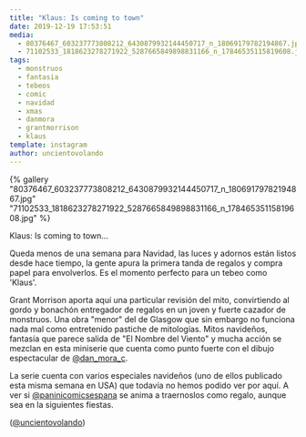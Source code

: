 ```yaml
---
title: "Klaus: Is coming to town"
date: 2019-12-19 17:53:51
media: 
  - 80376467_603237773808212_6430879932144450717_n_18069179782194867.jpg
  - 71102533_1818623278271922_5287665849898831166_n_17846535115819608.jpg
tags: 
  - monstruos
  - fantasia
  - tebeos
  - comic
  - navidad
  - xmas
  - danmora
  - grantmorrison
  - klaus
template: instagram
author: uncientovolando
---
```


{% gallery "80376467_603237773808212_6430879932144450717_n_18069179782194867.jpg" "71102533_1818623278271922_5287665849898831166_n_17846535115819608.jpg" %}

Klaus: Is coming to town...

Queda menos de una semana para Navidad, las luces y adornos están listos desde hace tiempo, la gente apura la primera tanda de regalos y compra papel para envolverlos. Es el momento perfecto para un tebeo como 'Klaus'.

Grant Morrison aporta aquí una particular revisión del mito, convirtiendo al gordo y bonachón entregador de regalos en un joven y fuerte cazador de monstruos. Una obra "menor" del de Glasgow que sin embargo no funciona nada mal como entretenido pastiche de mitologías. Mitos navideños, fantasía que parece salida de "El Nombre del Viento" y mucha acción se mezclan en esta miniserie que cuenta como punto fuerte con el dibujo espectacular de [@dan_mora_c](https://instagram.com/dan_mora_c).

La serie cuenta con varios especiales navideños (uno de ellos publicado esta misma semana en USA) que todavía no hemos podido ver por aquí. A ver si [@paninicomicsespana](https://instagram.com/paninicomicsespana) se anima a traernoslos como regalo, aunque sea en la siguientes fiestas.

([@uncientovolando](https://instagram.com/uncientovolando))
